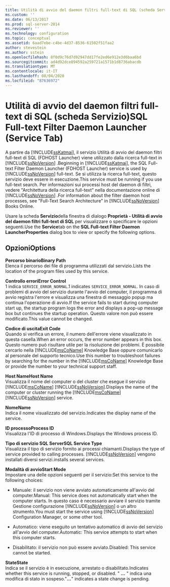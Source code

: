 ```yaml
---
title: Utilità di avvio del daemon filtri full-text di SQL (scheda Servizio) | Microsoft Docs
ms.custom: ''
ms.date: 06/13/2017
ms.prod: sql-server-2014
ms.reviewer: ''
ms.technology: configuration
ms.topic: conceptual
ms.assetid: 6aad7ebe-c4be-4d37-8536-61502f51faa2
author: stevestein
ms.author: sstein
ms.openlocfilehash: 8f0d9c76d7d92947dd17fe2ed6e912e3d6baa6bd
ms.sourcegitcommit: ad4d92dce894592a259721a1571b1d8736abacdb
ms.translationtype: MT
ms.contentlocale: it-IT
ms.lasthandoff: 08/04/2020
ms.locfileid: "87636972"
---
```

# <a name="sql-full-text-filter-daemon-launcher-service-tab"></a><span data-ttu-id="79a00-102">Utilità di avvio del daemon filtri full-text di SQL (scheda Servizio)</span><span class="sxs-lookup"><span data-stu-id="79a00-102">SQL Full-text Filter Daemon Launcher (Service Tab)</span></span>
  <span data-ttu-id="79a00-103">A partire da [!INCLUDE[ssKatmai](../../includes/sskatmai-md.md)], il servizio Utilità di avvio del daemon filtri full-text di SQL (FDHOST Launcher) viene utilizzato dalla ricerca full-text in [!INCLUDE[ssNoVersion](../../includes/ssnoversion-md.md)] .</span><span class="sxs-lookup"><span data-stu-id="79a00-103">Beginning in [!INCLUDE[ssKatmai](../../includes/sskatmai-md.md)], the SQL Full-text Filter Daemon Launcher (FDHOST Launcher) service is used by [!INCLUDE[ssNoVersion](../../includes/ssnoversion-md.md)] full-text.</span></span> <span data-ttu-id="79a00-104">Se si utilizza la ricerca full-text, questo servizio deve essere in esecuzione.</span><span class="sxs-lookup"><span data-stu-id="79a00-104">This service must be running if you use full-text search.</span></span> <span data-ttu-id="79a00-105">Per informazioni sui processi host del daemon di filtri, vedere "Architettura della ricerca full-text" nella documentazione online di [!INCLUDE[ssNoVersion](../../includes/ssnoversion-md.md)] .</span><span class="sxs-lookup"><span data-stu-id="79a00-105">For information about the filter daemon host processes, see "Full-Text Search Architecture" in [!INCLUDE[ssNoVersion](../../includes/ssnoversion-md.md)] Books Online.</span></span>  
  
 <span data-ttu-id="79a00-106">Usare la scheda **Servizio**della finestra di dialogo **Proprietà - Utilità di avvio del daemon filtri full-text di SQL** per visualizzare o specificare le opzioni seguenti.</span><span class="sxs-lookup"><span data-stu-id="79a00-106">Use the **Service**tab on the **SQL Full-text Filter Daemon LauncherProperties** dialog box to view or specify the following options.</span></span>  
  
## <a name="options"></a><span data-ttu-id="79a00-107">Opzioni</span><span class="sxs-lookup"><span data-stu-id="79a00-107">Options</span></span>  
 <span data-ttu-id="79a00-108">**Percorso binario**</span><span class="sxs-lookup"><span data-stu-id="79a00-108">**Binary Path**</span></span>  
 <span data-ttu-id="79a00-109">Elenca il percorso dei file di programma utilizzati dal servizio.</span><span class="sxs-lookup"><span data-stu-id="79a00-109">Lists the location of the program files used by this service.</span></span>  
  
 <span data-ttu-id="79a00-110">**Controllo errori**</span><span class="sxs-lookup"><span data-stu-id="79a00-110">**Error Control**</span></span>  
 <span data-ttu-id="79a00-111">1 indica `SERVICE_ERROR_NORMAL`.</span><span class="sxs-lookup"><span data-stu-id="79a00-111">1 indicates `SERVICE_ERROR_NORMAL`.</span></span> <span data-ttu-id="79a00-112">In caso di problemi di avvio del servizio durante l'avvio del computer, il programma di avvio registra l'errore e visualizza una finestra di messaggio popup ma continua l'operazione di avvio.</span><span class="sxs-lookup"><span data-stu-id="79a00-112">If the service fails to start during computer start up, the startup program logs the error and displays a pop-up message box but continues the startup operation.</span></span> <span data-ttu-id="79a00-113">Questo valore non può essere modificato.</span><span class="sxs-lookup"><span data-stu-id="79a00-113">This value cannot be changed.</span></span>  
  
 <span data-ttu-id="79a00-114">**Codice di uscita**</span><span class="sxs-lookup"><span data-stu-id="79a00-114">**Exit Code**</span></span>  
 <span data-ttu-id="79a00-115">Quando si verifica un errore, il numero dell'errore viene visualizzato in questa casella.</span><span class="sxs-lookup"><span data-stu-id="79a00-115">When an error occurs, the error number appears in this box.</span></span> <span data-ttu-id="79a00-116">Questo numero può risultare utile per la risoluzione dei problemi. È possibile cercarlo nella [!INCLUDE[msCoName](../../includes/msconame-md.md)] Knowledge Base oppure comunicarlo al personale del supporto tecnico.</span><span class="sxs-lookup"><span data-stu-id="79a00-116">Use this number to troubleshoot failures by searching for the number in the [!INCLUDE[msCoName](../../includes/msconame-md.md)] Knowledge Base or provide the number to your technical support staff.</span></span>  
  
 <span data-ttu-id="79a00-117">**Host Name**</span><span class="sxs-lookup"><span data-stu-id="79a00-117">**Host Name**</span></span>  
 <span data-ttu-id="79a00-118">Visualizza il nome del computer o del cluster che esegue il servizio [!INCLUDE[msCoName](../../includes/msconame-md.md)] [!INCLUDE[ssNoVersion](../../includes/ssnoversion-md.md)].</span><span class="sxs-lookup"><span data-stu-id="79a00-118">Displays the name of the computer or cluster running the [!INCLUDE[msCoName](../../includes/msconame-md.md)] [!INCLUDE[ssNoVersion](../../includes/ssnoversion-md.md)] service.</span></span>  
  
 <span data-ttu-id="79a00-119">**Nome**</span><span class="sxs-lookup"><span data-stu-id="79a00-119">**Name**</span></span>  
 <span data-ttu-id="79a00-120">Indica il nome visualizzato del servizio.</span><span class="sxs-lookup"><span data-stu-id="79a00-120">Indicates the display name of the service.</span></span>  
  
 <span data-ttu-id="79a00-121">**ID processo**</span><span class="sxs-lookup"><span data-stu-id="79a00-121">**Process ID**</span></span>  
 <span data-ttu-id="79a00-122">Visualizza l'ID di processo di Windows.</span><span class="sxs-lookup"><span data-stu-id="79a00-122">Displays the Windows process ID.</span></span>  
  
 <span data-ttu-id="79a00-123">**Tipo di servizio SQL Server**</span><span class="sxs-lookup"><span data-stu-id="79a00-123">**SQL Service Type**</span></span>  
 <span data-ttu-id="79a00-124">Visualizza il tipo di servizio fornito ai processi chiamanti.</span><span class="sxs-lookup"><span data-stu-id="79a00-124">Displays the type of service provided to calling processes.</span></span> [!INCLUDE[ssNoVersion](../../includes/ssnoversion-md.md)] <span data-ttu-id="79a00-125">vengono installati diversi servizi.</span><span class="sxs-lookup"><span data-stu-id="79a00-125">installs several services.</span></span>  
  
 <span data-ttu-id="79a00-126">**Modalità di avvio**</span><span class="sxs-lookup"><span data-stu-id="79a00-126">**Start Mode**</span></span>  
 <span data-ttu-id="79a00-127">Impostare una delle opzioni seguenti per il servizio:</span><span class="sxs-lookup"><span data-stu-id="79a00-127">Set this service to the following choices:</span></span>  
  
-   <span data-ttu-id="79a00-128">Manuale: il servizio non viene avviato automaticamente all'avvio del computer.</span><span class="sxs-lookup"><span data-stu-id="79a00-128">Manual: This service does not automatically start when the computer starts.</span></span> <span data-ttu-id="79a00-129">In questo caso è necessario avviare il servizio tramite Gestione configurazione [!INCLUDE[ssNoVersion](../../includes/ssnoversion-md.md)] o un altro strumento.</span><span class="sxs-lookup"><span data-stu-id="79a00-129">You must start the service using [!INCLUDE[ssNoVersion](../../includes/ssnoversion-md.md)] Configuration Manager, or some other tool.</span></span>  
  
-   <span data-ttu-id="79a00-130">Automatico: viene eseguito un tentativo automatico di avvio del servizio all'avvio del computer.</span><span class="sxs-lookup"><span data-stu-id="79a00-130">Automatic: This service attempts to start when this computer starts.</span></span>  
  
-   <span data-ttu-id="79a00-131">Disabilitato: il servizio non può essere avviato.</span><span class="sxs-lookup"><span data-stu-id="79a00-131">Disabled: This service cannot be started.</span></span>  
  
 <span data-ttu-id="79a00-132">**State**</span><span class="sxs-lookup"><span data-stu-id="79a00-132">**State**</span></span>  
 <span data-ttu-id="79a00-133">Indica se il servizio è in esecuzione, arrestato o disabilitato.</span><span class="sxs-lookup"><span data-stu-id="79a00-133">Indicates whether this service is running, stopped, or disabled.</span></span> <span data-ttu-id="79a00-134">" **...** " indica una modifica di stato in sospeso.</span><span class="sxs-lookup"><span data-stu-id="79a00-134">"**...**" indicates a state change is pending.</span></span>  
  
  
